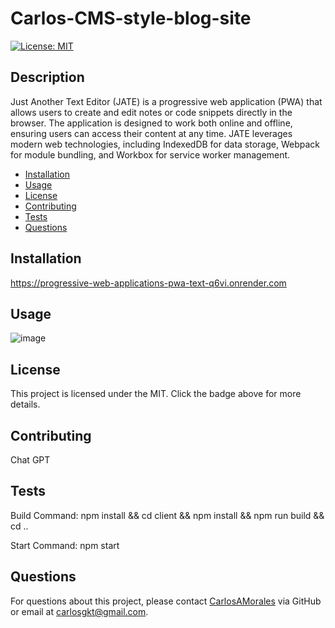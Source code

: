 # Carlos-CMS-style-blog-site

[![License: MIT](https://img.shields.io/badge/License-MIT-yellow.svg)](https://opensource.org/licenses/MIT)

## Description

Just Another Text Editor (JATE) is a progressive web application (PWA) that allows users to create and edit notes or code snippets directly in the browser. The application is designed to work both online and offline, ensuring users can access their content at any time. JATE leverages modern web technologies, including IndexedDB for data storage, Webpack for module bundling, and Workbox for service worker management.

- [Installation](#installation)
- [Usage](#usage)
- [License](#license)
- [Contributing](#contributing)
- [Tests](#tests)
- [Questions](#questions)

## Installation

https://progressive-web-applications-pwa-text-q6vi.onrender.com


## Usage

![image](https://github.com/carlosamorales/Progressive-Web-Applications-PWA-Text-Editor-Carlos-Challenge-19/assets/7796766/27ce201b-f754-4839-82f0-1ce3ffcf980b)



## License

This project is licensed under the MIT. Click the badge above for more details.

## Contributing

Chat GPT

## Tests

Build Command: npm install && cd client && npm install && npm run build && cd ..


Start Command: npm start 

## Questions

For questions about this project, please contact [CarlosAMorales](https://github.com/CarlosAMorales) via GitHub or email at carlosgkt@gmail.com.

